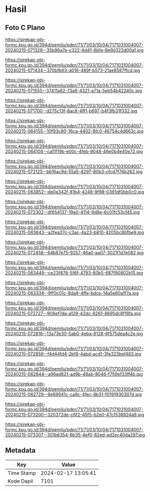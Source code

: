 # Hasil

## Foto C Plano

https://sirekap-obj-formc.kpu.go.id/394d/pemilu/pdpr/71/71/03/10/04/7171031004007-20240215-071328--35b96a7e-c322-4d41-8b1e-8e9d323d00a1.jpg

https://sirekap-obj-formc.kpu.go.id/394d/pemilu/pdpr/71/71/03/10/04/7171031004007-20240215-071434--370bfb63-a016-489f-b573-21ae8587ffcd.jpg

https://sirekap-obj-formc.kpu.go.id/394d/pemilu/pdpr/71/71/03/10/04/7171031004007-20240215-071555--37411a82-73a6-4321-a71a-5eb54b42240c.jpg

https://sirekap-obj-formc.kpu.go.id/394d/pemilu/pdpr/71/71/03/10/04/7171031004007-20240215-071700--d275c13f-8ac8-4ff1-b697-b4f3fb31f332.jpg

https://sirekap-obj-formc.kpu.go.id/394d/pemilu/pdpr/71/71/03/10/04/7171031004007-20240215-064155--10f93c80-16ca-4402-8fc0-46754c4d663c.jpg

https://sirekap-obj-formc.kpu.go.id/394d/pemilu/pdpr/71/71/03/10/04/7171031004007-20240215-064104--ca11f19b-e00c-4feb-9048-46e0b4e40e72.jpg

https://sirekap-obj-formc.kpu.go.id/394d/pemilu/pdpr/71/71/03/10/04/7171031004007-20240215-072125--bb16ac9d-55a5-4297-80b3-cfcd7f76b262.jpg

https://sirekap-obj-formc.kpu.go.id/394d/pemilu/pdpr/71/71/03/10/04/7171031004007-20240215-063852--de0e342f-81b4-4248-9f98-0391df0bb0c0.jpg

https://sirekap-obj-formc.kpu.go.id/394d/pemilu/pdpr/71/71/03/10/04/7171031004007-20240215-072302--df654137-19a0-4114-9d8e-6c01fc53cf45.jpg

https://sirekap-obj-formc.kpu.go.id/394d/pemilu/pdpr/71/71/03/10/04/7171031004007-20240215-063643--a2fea37c-c3ac-4a23-b810-4205bc8bfbe9.jpg

https://sirekap-obj-formc.kpu.go.id/394d/pemilu/pdpr/71/71/03/10/04/7171031004007-20240215-072458--64b87e75-9257-46a0-aa07-3021f1d7e082.jpg

https://sirekap-obj-formc.kpu.go.id/394d/pemilu/pdpr/71/71/03/10/04/7171031004007-20240215-063449--ce23f878-5f6f-4793-80b5-687f90802b15.jpg

https://sirekap-obj-formc.kpu.go.id/394d/pemilu/pdpr/71/71/03/10/04/7171031004007-20240215-063334--9ff0c01c-8da9-4ffe-bdce-14a5e60a1f7a.jpg

https://sirekap-obj-formc.kpu.go.id/394d/pemilu/pdpr/71/71/03/10/04/7171031004007-20240215-072727--908ef7da-a129-42dc-8261-8695dc8f16fa.jpg

https://sirekap-obj-formc.kpu.go.id/394d/pemilu/pdpr/71/71/03/10/04/7171031004007-20240215-072816--13a73e30-5ab0-4eba-8128-6f575dea4c2e.jpg

https://sirekap-obj-formc.kpu.go.id/394d/pemilu/pdpr/71/71/03/10/04/7171031004007-20240215-072859--f4d44fd4-2bf8-4abd-acd1-3fe323bef483.jpg

https://sirekap-obj-formc.kpu.go.id/394d/pemilu/pdpr/71/71/03/10/04/7171031004007-20240215-062844--a96ad621-ad9b-48ab-8046-f759ef33ff4b.jpg

https://sirekap-obj-formc.kpu.go.id/394d/pemilu/pdpr/71/71/03/10/04/7171031004007-20240215-062729--9e69941c-ca9c-4fec-8b31-f0191930307d.jpg

https://sirekap-obj-formc.kpu.go.id/394d/pemilu/pdpr/71/71/03/10/04/7171031004007-20240215-073200--320372de-c6f2-45f5-b2e0-47c1538924a9.jpg

https://sirekap-obj-formc.kpu.go.id/394d/pemilu/pdpr/71/71/03/10/04/7171031004007-20240215-073307--301b6354-6b35-4ef0-82ed-ad2ec40da297.jpg


## Metadata

| Key        | Value               |
| ---------- | ------------------- |
| Time Stamp | 2024-02-17 13:05:41 |
| Kode Dapil | 7101                |



